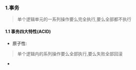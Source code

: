 ### 1.事务
> 单个逻辑单元的一系列操作要么完全执行,要么全部都不执行

#### 1.1 事务四大特性(ACID)
- 原子性:
> 单个逻辑内的系列操作要么全部执行,要么失败全部回滚

- 
